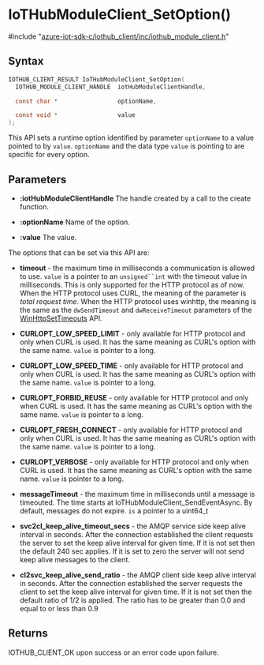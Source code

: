 # IoTHubModuleClient_SetOption()

\#include "[azure-iot-sdk-c/iothub_client/inc/iothub_module_client.h](../iot-c-ref-iothub-module-client-h.md)"  

## Syntax

```C
IOTHUB_CLIENT_RESULT IoTHubModuleClient_SetOption(
  IOTHUB_MODULE_CLIENT_HANDLE  iotHubModuleClientHandle,

  const char *                 optionName,

  const void *                 value
);
```

This API sets a runtime option identified by parameter `optionName` to a value pointed to by `value`. `optionName` and the data type `value` is pointing to are specific for every option.

## Parameters
* **:iotHubModuleClientHandle** The handle created by a call to the create function. 

* **:optionName** Name of the option. 

* **:value** The value.

The options that can be set via this API are:

* **timeout** - the maximum time in milliseconds a communication is allowed to use. `value` is a pointer to an `unsigned``int` with the timeout value in milliseconds. This is only supported for the HTTP protocol as of now. When the HTTP protocol uses CURL, the meaning of the parameter is *total request time*. When the HTTP protocol uses winhttp, the meaning is the same as the `dwSendTimeout` and `dwReceiveTimeout` parameters of the [WinHttpSetTimeouts](https://msdn.microsoft.com/en-us/library/windows/desktop/aa384116(v=vs.85).aspx) API.

* **CURLOPT_LOW_SPEED_LIMIT** - only available for HTTP protocol and only when CURL is used. It has the same meaning as CURL's option with the same name. `value` is pointer to a long.

* **CURLOPT_LOW_SPEED_TIME** - only available for HTTP protocol and only when CURL is used. It has the same meaning as CURL's option with the same name. `value` is pointer to a long.

* **CURLOPT_FORBID_REUSE** - only available for HTTP protocol and only when CURL is used. It has the same meaning as CURL's option with the same name. `value` is pointer to a long.

* **CURLOPT_FRESH_CONNECT** - only available for HTTP protocol and only when CURL is used. It has the same meaning as CURL's option with the same name. `value` is pointer to a long.

* **CURLOPT_VERBOSE** - only available for HTTP protocol and only when CURL is used. It has the same meaning as CURL's option with the same name. `value` is pointer to a long.

* **messageTimeout** - the maximum time in milliseconds until a message is timeouted. The time starts at IoTHubModuleClient_SendEventAsync. By default, messages do not expire. `is` a pointer to a uint64_t

* **svc2cl_keep_alive_timeout_secs** - the AMQP service side keep alive interval in seconds. After the connection established the client requests the server to set the keep alive interval for given time. If it is not set then the default 240 sec applies. If it is set to zero the server will not send keep alive messages to the client.

* **cl2svc_keep_alive_send_ratio** - the AMQP client side keep alive interval in seconds. After the connection established the server requests the client to set the keep alive interval for given time. If it is not set then the default ratio of 1/2 is applied. The ratio has to be greater than 0.0 and equal to or less than 0.9

## Returns
IOTHUB_CLIENT_OK upon success or an error code upon failure.

